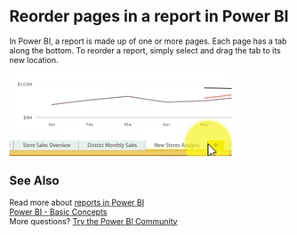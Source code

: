 ﻿<properties
   pageTitle="Reorder pages in a report in Power BI"
   description="Reorder pages in a report in Power BI"
   services="powerbi"
   documentationCenter=""
   authors="mihart"
   manager="mblythe"
   backup=""
   editor=""
   tags=""
   qualityFocus="no"
   qualityDate=""/>

<tags
   ms.service="powerbi"
   ms.devlang="NA"
   ms.topic="article"
   ms.tgt_pltfrm="NA"
   ms.workload="powerbi"
   ms.date="01/20/2017"
   ms.author="mihart"/>

# Reorder pages in a report in Power BI  

In Power BI, a report is made up of one or more pages.  Each page has a tab along the bottom.  To reorder a report, simply select and drag the tab to its new location.
  
![](media/powerbi-service-reorder-pages-in-a-report/reorder.gif)

## See Also  
Read more about [reports in Power BI](powerbi-service-reports.md)  
[Power BI - Basic Concepts](powerbi-service-basic-concepts.md)  
More questions? [Try the Power BI Community](http://community.powerbi.com/)
